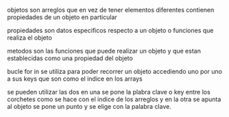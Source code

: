 objetos son arreglos que en vez de tener elementos diferentes
contienen propiedades de un objeto en particular

propiedades son datos especificos respecto a un objeto
o funciones que realiza el objeto

metodos son las funciones que puede realizar un objeto y que
estan establecidas como una propiedad del objeto

bucle for in se utiliza para poder recorrer un objeto accediendo
uno por uno a sus keys que son como el indice en los arrays

se pueden utilizar las dos en una se pone la plabra clave o key
entre los corchetes como se hace con el indice de los arreglos
y en la otra se apunta al objeto se pone un punto y se elige con 
la palabra clave.